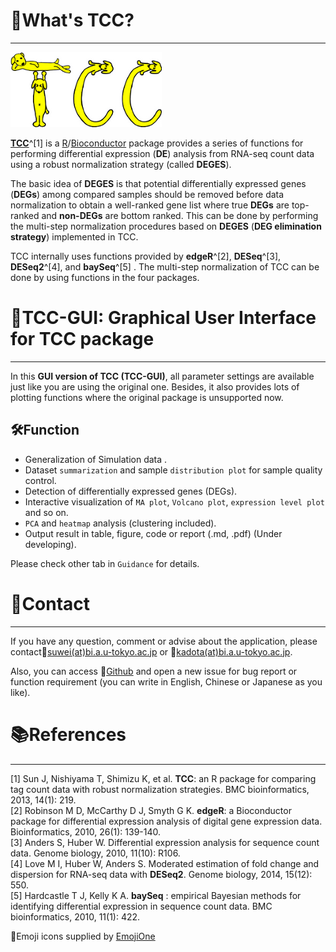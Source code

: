 # 🤔What's TCC?  
---
![TCC LOGO](../www/tccLogo.png)

**[TCC](http://bioconductor.org/packages/TCC/)**^[1] is a [R](https://www.r-project.org/)/[Bioconductor](https://www.bioconductor.org/) package provides a series of functions for performing differential expression  (**DE**)  analysis from RNA-seq count data using a robust normalization strategy (called **DEGES**).   

The basic idea of **DEGES** is that potential differentially expressed genes (**DEGs**) among compared samples should be removed before data normalization to obtain a well-ranked gene list where true **DEGs** are top-ranked and **non-DEGs** are bottom ranked. This can be done by performing the multi-step normalization procedures based on **DEGES** (**DEG elimination strategy**) implemented in TCC.    

TCC internally uses functions provided by **edgeR**^[2], **DESeq**^[3], **DESeq2**^[4], and **baySeq**^[5] . The multi-step normalization of TCC can be done by using functions in the four packages. 



# 🔬TCC-GUI: Graphical User Interface for TCC package
---
In this **GUI version of TCC (TCC-GUI)**, all parameter settings are available just like you are using the original one. Besides, it also provides lots of plotting functions where the original package is unsupported now. 

## 🛠Function

- Generalization of Simulation data .
- Dataset `summarization` and sample `distribution plot` for sample quality control.
- Detection of differentially expressed genes (DEGs).
- Interactive visualization of `MA plot`, `Volcano plot`, `expression level plot` and so on.
- `PCA` and `heatmap` analysis (clustering included).
- Output result in table, figure, code or report (.md, .pdf) (Under developing).

Please check other tab in `Guidance` for details.  

# 📧Contact

---

If you have any question, comment or advise about the application, please contact📧[suwei(at)bi.a.u-tokyo.ac.jp](mailto:suwei@bi.a.u-tokyo.ac.jp) or 📧[kadota(at)bi.a.u-tokyo.ac.jp](mailto:kadota@bi.a.u-tokyo.ac.jp).   

Also, you can access 🔗[Github](https://github.com/swsoyee/TCC-GUI/issues) and open a new issue for bug report or function requirement (you can write in English, Chinese or Japanese as you like).  



# 📚References

---

[1] Sun J, Nishiyama T, Shimizu K, et al. **TCC**: an R package for comparing tag count data with robust normalization strategies. BMC bioinformatics, 2013, 14(1): 219.  
[2] Robinson M D, McCarthy D J, Smyth G K. **edgeR**: a Bioconductor package for differential expression analysis of digital gene expression data. Bioinformatics, 2010, 26(1): 139-140.  
[3] Anders S, Huber W. Differential expression analysis for sequence count data. Genome biology, 2010, 11(10): R106.   
[4] Love M I, Huber W, Anders S. Moderated estimation of fold change and dispersion for RNA-seq data with **DESeq2**. Genome biology, 2014, 15(12): 550.  
[5] Hardcastle T J, Kelly K A. **baySeq** : empirical Bayesian methods for identifying differential expression in sequence count data. BMC bioinformatics, 2010, 11(1): 422.  

🔗Emoji icons supplied by [EmojiOne](https://www.emojione.com/)  

